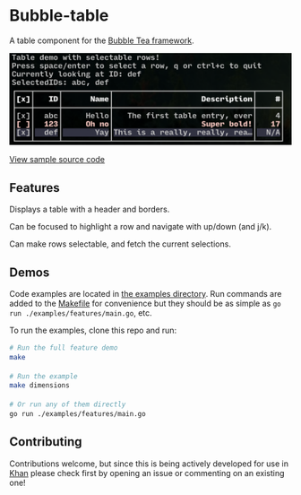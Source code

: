 # Bubble-table

A table component for the [Bubble Tea framework](https://github.com/charmbracelet/bubbletea).

![Table](sample.png)

[View sample source code](./examples/features/main.go)

## Features

Displays a table with a header and borders.

Can be focused to highlight a row and navigate with up/down (and j/k).

Can make rows selectable, and fetch the current selections.

## Demos

Code examples are located in [the examples directory](./examples).  Run commands
are added to the [Makefile](Makefile) for convenience but they should be as
simple as `go run ./examples/features/main.go`, etc.

To run the examples, clone this repo and run:

```bash
# Run the full feature demo
make

# Run the example
make dimensions

# Or run any of them directly
go run ./examples/features/main.go
```

## Contributing

Contributions welcome, but since this is being actively developed for use in
[Khan](https://github.com/evertras/khan) please check first by opening an issue
or commenting on an existing one!

